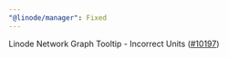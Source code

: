 ```yaml
---
"@linode/manager": Fixed
---
```


Linode Network Graph Tooltip - Incorrect Units ([#10197](https://github.com/linode/manager/pull/10197))
